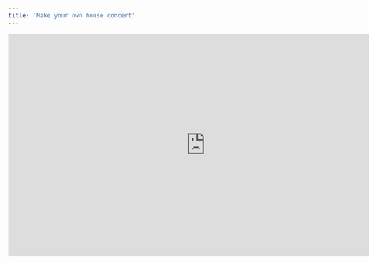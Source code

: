 ```yaml
---
title: 'Make your own house concert'
---
```


<iframe width="800" height="450" src="https://www.youtube.com/embed/4z4rgR67Q6o" frameborder="0" allow="accelerometer; autoplay; encrypted-media; gyroscope; picture-in-picture" allowfullscreen></iframe>

